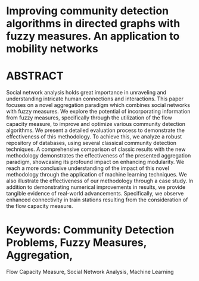 # Improving community detection algorithms in directed graphs with fuzzy measures. An application to mobility networks
# ABSTRACT
Social network analysis holds great importance in unraveling and understanding intricate human connections and interactions. This paper focuses on a novel aggregation paradigm which combines social networks with fuzzy measures. We explore the potential of incorporating information from fuzzy measures, specifically through the utilization of the flow capacity measure, to improve and optimize various community detection algorithms. We present a detailed evaluation process to demonstrate the effectiveness of this methodology. To achieve this, we analyze a robust repository of databases, using several classical community detection techniques. A comprehensive comparison of classic results with the new methodology demonstrates the effectiveness of the presented aggregation paradigm, showcasing its profound impact on enhancing modularity. We reach a more conclusive understanding of the impact of this novel methodology through the application of machine learning techniques. We also illustrate the effectiveness of our methodology through a case study. In addition to demonstrating numerical improvements in results, we provide tangible evidence of real-world advancements. Specifically, we observe enhanced connectivity in train stations resulting from the consideration of the flow capacity measure.

# Keywords: Community Detection Problems, Fuzzy Measures, Aggregation,
Flow Capacity Measure, Social Network Analysis, Machine Learning
